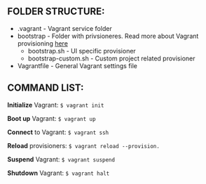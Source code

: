 ## FOLDER STRUCTURE:

* .vagrant - Vagrant service folder
* bootstrap - Folder with privsioneres. Read more about Vagrant provisioning   [here](https://docs.vagrantup.com/v2/getting-started/provisioning.html)
  * bootstrap.sh - UI specific provisioner
  * bootstrap-custom.sh - Custom project related provisioner
* Vagrantfile - General Vagrant settings file

## COMMAND LIST:

**Initialize** Vagrant:
`$ vagrant init`

**Boot up** Vagrant:
`$ vagrant up`

**Connect** to Vagrant:
`$ vagrant ssh`

**Reload** provisioners:
`$ vagrant reload --provision.`

**Suspend** Vagrant:
`$ vagrant suspend`

**Shutdown** Vagrant:
`$ vagrant halt`
